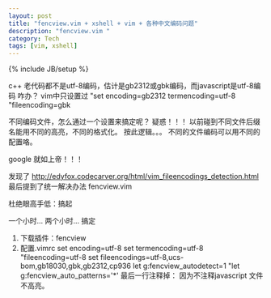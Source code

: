 ```yaml
---
layout: post
title: "fencview.vim + xshell + vim + 各种中文编码问题"
description: "fencview.vim "
category: Tech
tags: [vim, xshell]
---
```

{% include JB/setup %}

c++ 老代码都不是utf-8编码，估计是gb2312或gbk编码，而javascript是utf-8编码
咋办？ 
vim中只设置过
  "set encoding=gb2312 termencoding=utf-8 "fileencoding=gbk 

不同编码文件，怎么通过一个设置来搞定呢？ 疑惑！！！
以前碰到不同文件后缀名能用不同的高亮，不同的格式化。
按此逻辑。。。
不同的文件编码可以用不同的配置咯。

google 就如上帝！！！

发现了 http://edyfox.codecarver.org/html/vim_fileencodings_detection.html 
最后提到了统一解决办法 fencview.vim 

杜绝眼高手低：搞起

一个小时...
两个小时...
搞定
1. 下载插件：fencview
2. 配置.vimrc 
set encoding=utf-8
set termencoding=utf-8 "fileencoding=utf-8
set fileencodings=utf-8,ucs-bom,gb18030,gbk,gb2312,cp936
let g:fencview_autodetect=1
"let g:fencview_auto_patterns='*'
最后一行注释掉： 因为不注释javascript 文件不高亮。
